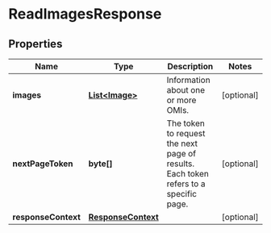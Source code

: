 

# ReadImagesResponse


## Properties

| Name | Type | Description | Notes |
|------------ | ------------- | ------------- | -------------|
|**images** | [**List&lt;Image&gt;**](Image.md) | Information about one or more OMIs. |  [optional] |
|**nextPageToken** | **byte[]** | The token to request the next page of results. Each token refers to a specific page. |  [optional] |
|**responseContext** | [**ResponseContext**](ResponseContext.md) |  |  [optional] |



